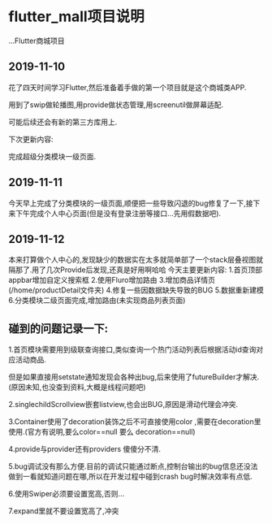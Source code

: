 # flutter_mall项目说明

...Flutter商城项目

## 2019-11-10
花了四天时间学习Flutter,然后准备着手做的第一个项目就是这个商城类APP.

用到了swip做轮播图,用provide做状态管理,用screenutil做屏幕适配.

可能后续还会有新的第三方库用上.

下次更新内容:

完成超级分类模块一级页面.

## 2019-11-11

今天早上完成了分类模块的一级页面,顺便把一些导致闪退的bug修复了一下,接下来下午完成个人中心页面(但是没有登录注册等接口...先用假数据吧).

## 2019-11-12

本来打算做个人中心的,发现缺少的数据实在太多就简单部了一个stack层叠视图就隔那了.用了几次Provide后发现,还真是好用啊哈哈
今天主要更新内容:
1.首页顶部appbar增加自定义搜索框
2.使用Fluro增加路由
3.增加商品详情页(/home/productDetail文件夹)
4.修复一些因数据缺失导致的BUG
5.数据重新建模
6.分类模块二级页面完成,增加路由(未实现商品列表页面)

## 碰到的问题记录一下:

1.首页模块需要用到级联查询接口,类似查询一个热门活动列表后根据活动id查询对应活动商品.

但是如果直接用setstate通知发现会各种出bug,后来使用了futureBuilder才解决.(原因未知,也没查到资料,大概是线程问题吧)

2.singlechildScrollview嵌套listview,也会出BUG,原因是滑动代理会冲突.

3.Container使用了decoration装饰之后不可直接使用color ,需要在decoration里使用.(官方有说明,要么color==null 要么 decoration==null)

4.provide与provider还有providers 傻傻分不清.

5.bug调试没有那么方便.目前的调试只能通过断点,控制台输出的bug信息还没法做到一看就知道问题在哪,所以在开发过程中碰到crash bug时解决效率有点低.

6.使用Swiper必须要设置宽高,否则...

7.expand里就不要设置宽高了,冲突


